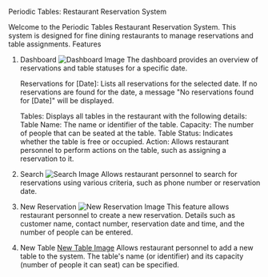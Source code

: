 Periodic Tables: Restaurant Reservation System

Welcome to the Periodic Tables Restaurant Reservation System.
This system is designed for fine dining restaurants to manage reservations and table assignments.
Features
1. Dashboard
![Dashboard Image](https://i.imgur.com/pHsxghz.png)
The dashboard provides an overview of reservations and table statuses for a specific date.

    Reservations for [Date]: Lists all reservations for the selected date.
    If no reservations are found for the date, a message "No reservations found for [Date]" will be displayed.

    Tables: Displays all tables in the restaurant with the following details:
        Table Name: The name or identifier of the table.
        Capacity: The number of people that can be seated at the table.
        Table Status: Indicates whether the table is free or occupied.
        Action: Allows restaurant personnel to perform actions on the table, such as assigning a reservation to it.
   
2. Search
![Search Image](https://i.imgur.com/apwqQnc.png) 
Allows restaurant personnel to search for reservations using various criteria, such as phone number or reservation date.

3. New Reservation
![New Reservation Image](https://i.imgur.com/6YFqsU6.png)
This feature allows restaurant personnel to create a new reservation.
Details such as customer name, contact number, reservation date and time, and the number of people can be entered.

4. New Table
[New Table Image](https://i.imgur.com/HFQUEa2.png)
Allows restaurant personnel to add a new table to the system.
The table's name (or identifier) and its capacity (number of people it can seat) can be specified.


